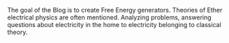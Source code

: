 The goal of the Blog is to create Free Energy generators.
Theories of Ether electrical physics are often mentioned.
Analyzing problems, answering questions about electricity in the home to electricity belonging to classical theory.
